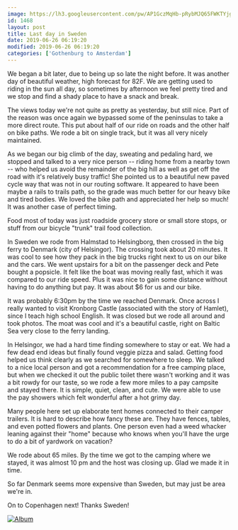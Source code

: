 ```yaml
---
image: https://lh3.googleusercontent.com/pw/AP1GczMqHb-pRybMJQ65FWKTYjgOUkkKDwWE4zqON8dlS4jVrFvsyULcgqIB2bAuV-BK8ZqZEGekZ75GG8M0JCyYHMgyapegYiHzlcC2mSIW7QMMkThikcRT=s0
id: 1468
layout: post
title: Last day in Sweden
date: 2019-06-26 06:19:20
modified: 2019-06-26 06:19:20
categories: ['Gothenburg to Amsterdam']
---
```


We began a bit later, due to being up so late the night before. It was another day of beautiful weather, high forecast for 82F. We are getting used to riding in the sun all day, so sometimes by afternoon we feel pretty tired and we stop and find a shady place to have a snack and break.

The views today we're not quite as pretty as yesterday, but still nice. Part of the reason was once again we bypassed some of the peninsulas to take a more direct route. This put about half of our ride on roads and the other half on bike paths. We rode a bit on single track, but it was all very nicely maintained.

As we began our big climb of the day, sweating and pedaling hard, we stopped and talked to a very nice person -- riding home from a nearby town -- who helped us avoid the remainder of the big hill as well as get off the road with it's relatively busy traffic! She pointed us to a beautiful new paved cycle way that was not in our routing software. It appeared to have been maybe a rails to trails path, so the grade was much better for our heavy bike and tired bodies. We loved the bike path and appreciated her help so much! It was another case of perfect timing.

Food most of today was just roadside grocery store or small store stops, or stuff from our bicycle "trunk" trail food collection.

In Sweden we rode from Halmstad to Helsingborg, then crossed in the big ferry to Denmark (city of Helsingor). The crossing took about 20 minutes. It was cool to see how they pack in the big trucks right next to us on our bike and the cars. We went upstairs for a bit on the passenger deck and Pete bought a popsicle. It felt like the boat was moving really fast, which it was compared to our ride speed. Plus it was nice to gain some distance without having to do anything but pay. It was about $6 for us and our bike.

It was probably 6:30pm by the time we reached Denmark. Once across I really wanted to visit Kronborg Castle (associated with the story of Hamlet), since I teach high school English. It was closed but we rode all around and took photos. The moat was cool and it's a beautiful castle, right on Baltic Sea very close to the ferry landing.

In Helsingor, we had a hard time finding somewhere to stay or eat. We had a few dead end ideas but finally found veggie pizza and salad. Getting food helped us think clearly as we searched for somewhere to sleep. We talked to a nice local person and got a recommendation for a free camping place, but when we checked it out the public toilet there wasn't working and it was a bit rowdy for our taste, so we rode a few more miles to a pay campsite and stayed there. It is simple, quiet, clean, and cute. We were able to use the pay showers which felt wonderful after a hot grimy day.

Many people here set up elaborate tent homes connected to their camper trailers. It is hard to describe how fancy these are. They have fences, tables, and even potted flowers and plants. One person even had a weed whacker leaning against their "home" because who knows when you'll have the urge to do a bit of yardwork on vacation?

We rode about 65 miles. By the time we got to the camping where we stayed, it was almost 10 pm and the host was closing up. Glad we made it in time.

So far Denmark seems more expensive than Sweden, but may just be area we're in.

On to Copenhagen next! Thanks Sweden!

[![Album](https://lh3.googleusercontent.com/rKZUuzhQKKxzjuVOsOoRol8QWIQMI_ZLr8g737uSrYlL_anYDDkx4gMPnsmClCKYLqjKhxp-o7vYmcnL-X7uO0v3ZSXJ4BvLLqRZ_l9YTUw1np9QZzXNmpwa7HzictgITy7itJZQ_Bo "Last day in Sweden")](https://photos.app.goo.gl/sdjqAs9UoUfbLn2x6)
